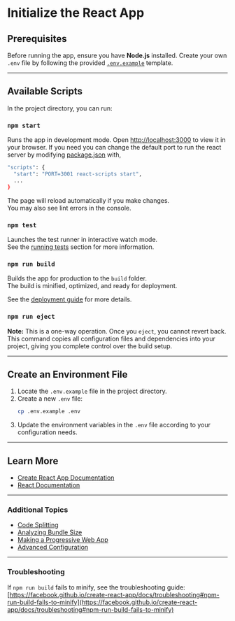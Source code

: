 # Initialize the React App

## Prerequisites  
Before running the app, ensure you have **Node.js** installed. Create your own `.env` file by following the provided [`.env.example`](./.env.example) template.  

---

## Available Scripts  

In the project directory, you can run:  

### `npm start`  

Runs the app in development mode. Open [http://localhost:3000](http://localhost:3000) to view it in your browser. If you need you can change the default port to run the react server by modifying [package.json](./package.json) with,

```bash
"scripts": {
  "start": "PORT=3001 react-scripts start",
  ...
}
```

The page will reload automatically if you make changes.  
You may also see lint errors in the console.

### `npm test`  

Launches the test runner in interactive watch mode.  
See the [running tests](https://facebook.github.io/create-react-app/docs/running-tests) section for more information.

### `npm run build`  

Builds the app for production to the `build` folder.  
The build is minified, optimized, and ready for deployment.  

See the [deployment guide](https://facebook.github.io/create-react-app/docs/deployment) for more details.

### `npm run eject`  

**Note:** This is a one-way operation. Once you `eject`, you cannot revert back.  
This command copies all configuration files and dependencies into your project, giving you complete control over the build setup.

---

## Create an Environment File  

1. Locate the `.env.example` file in the project directory.
2. Create a new `.env` file:
   ```bash
   cp .env.example .env
   ```
3. Update the environment variables in the `.env` file according to your configuration needs.

---

## Learn More  

- [Create React App Documentation](https://facebook.github.io/create-react-app/docs/getting-started)  
- [React Documentation](https://reactjs.org/)

---

### Additional Topics  

- [Code Splitting](https://facebook.github.io/create-react-app/docs/code-splitting)  
- [Analyzing Bundle Size](https://facebook.github.io/create-react-app/docs/analyzing-the-bundle-size)  
- [Making a Progressive Web App](https://facebook.github.io/create-react-app/docs/making-a-progressive-web-app)  
- [Advanced Configuration](https://facebook.github.io/create-react-app/docs/advanced-configuration)  

---

### Troubleshooting  

If `npm run build` fails to minify, see the troubleshooting guide:  
[https://facebook.github.io/create-react-app/docs/troubleshooting#npm-run-build-fails-to-minify](https://facebook.github.io/create-react-app/docs/troubleshooting#npm-run-build-fails-to-minify)  
